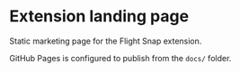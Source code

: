 # Extension landing page

Static marketing page for the Flight Snap extension.

GitHub Pages is configured to publish from the `docs/` folder.
